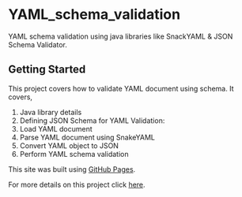 # YAML_schema_validation

YAML schema validation using java libraries like SnackYAML & JSON Schema Validator.

## Getting Started

This project covers how to validate YAML document using schema. It covers,
1) Java library details
2) Defining JSON Schema for YAML Validation:
3) Load YAML document
4) Parse YAML document using SnakeYAML
5) Convert YAML object to JSON
6) Perform YAML schema validation

This site was built using [GitHub Pages](https://pages.github.com/).


For more details on this project click [here]([https://www.google.com](https://www.linkedin.com/pulse/mastering-yaml-schema-validation-java-comprehensive-guide-chopade-uounf/)).
